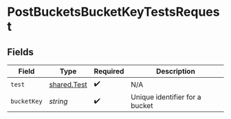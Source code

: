 # PostBucketsBucketKeyTestsRequest


## Fields

| Field                                             | Type                                              | Required                                          | Description                                       |
| ------------------------------------------------- | ------------------------------------------------- | ------------------------------------------------- | ------------------------------------------------- |
| `test`                                            | [shared.Test](../../../sdk/models/shared/test.md) | :heavy_check_mark:                                | N/A                                               |
| `bucketKey`                                       | *string*                                          | :heavy_check_mark:                                | Unique identifier for a bucket                    |